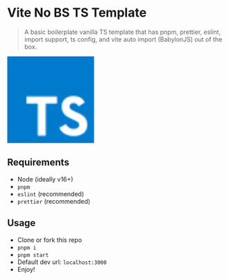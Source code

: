# Vite No BS TS Template

> A basic boilerplate vanilla TS template that has pnpm, prettier, eslint, import support, ts config, and vite auto import (BabylonJS) out of the box.

<img src="./src/assets/images/typescript.svg" alt="Typescript" height="200"/>

## Requirements

- Node (ideally v16+)
- `pnpm`
- `eslint` (recommended)
- `prettier` (recommended)

## Usage

- Clone or fork this repo
- `pnpm i`
- `pnpm start`
- Default dev url: `localhost:3000`
- Enjoy!
